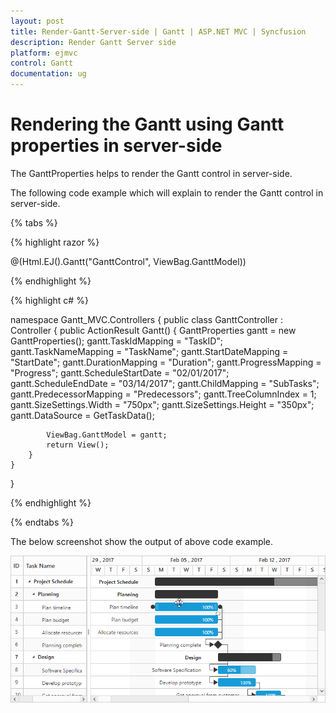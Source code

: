 ```yaml
---
layout: post
title: Render-Gantt-Server-side | Gantt | ASP.NET MVC | Syncfusion
description: Render Gantt Server side
platform: ejmvc
control: Gantt
documentation: ug
---
```


# Rendering the Gantt using Gantt properties in server-side

The GanttProperties helps to render the Gantt control in server-side.

The following code example which will explain to render the Gantt control in server-side.

{% tabs %}

{% highlight razor %}


  @(Html.EJ().Gantt("GanttControl", ViewBag.GanttModel))
  

{% endhighlight  %}

{% highlight c# %}

   namespace Gantt_MVC.Controllers
{
    public class GanttController : Controller
    {
        public ActionResult Gantt()
        {
            GanttProperties gantt = new GanttProperties();
            gantt.TaskIdMapping = "TaskID";
            gantt.TaskNameMapping = "TaskName";
            gantt.StartDateMapping = "StartDate";
            gantt.DurationMapping = "Duration";
            gantt.ProgressMapping = "Progress";
            gantt.ScheduleStartDate = "02/01/2017";
            gantt.ScheduleEndDate = "03/14/2017";
            gantt.ChildMapping = "SubTasks";
            gantt.PredecessorMapping = "Predecessors";
            gantt.TreeColumnIndex = 1;
            gantt.SizeSettings.Width = "750px";
            gantt.SizeSettings.Height = "350px";
            gantt.DataSource = GetTaskData();
            
            ViewBag.GanttModel = gantt;
            return View();
        }
    }
}
   
{% endhighlight  %}

{% endtabs %} 

The below screenshot show the output of above code example.

![](Render-Gantt-Server-side-images/Gantt_img1.png)